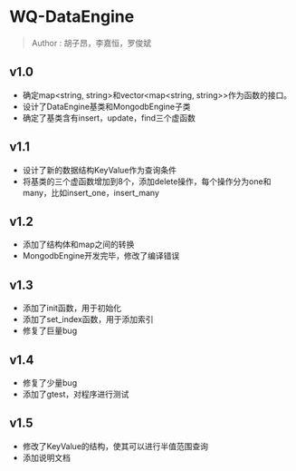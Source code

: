 # WQ-DataEngine

> Author : 胡子昂，李嘉恒，罗俊斌

## v1.0

- 确定map\<string, string\>和vector\<map\<string, string\>\>作为函数的接口。
- 设计了DataEngine基类和MongodbEngine子类
- 确定了基类含有insert，update，find三个虚函数

## v1.1

- 设计了新的数据结构KeyValue作为查询条件
- 将基类的三个虚函数增加到8个，添加delete操作，每个操作分为one和many，比如insert_one，insert_many

## v1.2

- 添加了结构体和map之间的转换
- MongodbEngine开发完毕，修改了编译错误

## v1.3

- 添加了init函数，用于初始化
- 添加了set_index函数，用于添加索引
- 修复了巨量bug

## v1.4

- 修复了少量bug
- 添加了gtest，对程序进行测试

## v1.5

- 修改了KeyValue的结构，使其可以进行半值范围查询
- 添加说明文档

